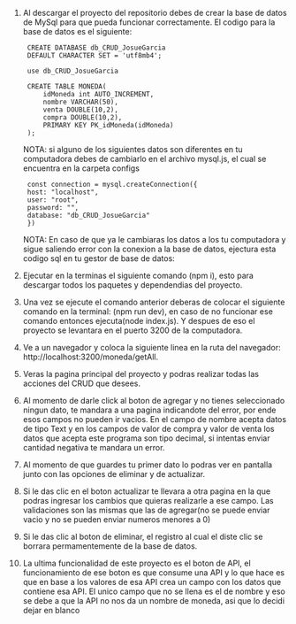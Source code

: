 1. Al descargar el proyecto del repositorio debes de crear la base de datos de MySql para que pueda        funcionar correctamente. 
    El codigo para la base de datos es el siguiente:

        CREATE DATABASE db_CRUD_JosueGarcia
        DEFAULT CHARACTER SET = 'utf8mb4';

        use db_CRUD_JosueGarcia

        CREATE TABLE MONEDA(
            idMoneda int AUTO_INCREMENT,
            nombre VARCHAR(50),
            venta DOUBLE(10,2),
            compra DOUBLE(10,2),
            PRIMARY KEY PK_idMoneda(idMoneda)
        );

    NOTA: si alguno de los siguientes datos son diferentes en tu computadora debes de cambiarlo en el archivo mysql.js, el cual se encuentra en la carpeta configs

        const connection = mysql.createConnection({
        host: "localhost",
        user: "root",
        password: "",
        database: "db_CRUD_JosueGarcia"
        })

    NOTA: En caso de que ya le cambiaras los datos a los tu computadora y sigue saliendo error con la conexion a la base de datos, ejectura esta codigo sql en tu gestor de base de datos:     
    

2. Ejecutar en la terminas el siguiente comando (npm i), esto para descargar todos los paquetes y dependendias del proyecto.

3. Una vez se ejecute el comando anterior deberas de colocar el siguiente comando en la terminal: (npm run dev), en caso de no funcionar ese comando entonces ejecuta(node index.js). Y despues de eso el proyecto se levantara en el puerto 3200 de la computadora.

4. Ve a un navegador y coloca la siguiente linea en la ruta del navegador: http://localhost:3200/moneda/getAll.

5. Veras la pagina principal del proyecto y podras realizar todas las acciones del CRUD que desees.

6. Al momento de darle click al boton de agregar y no tienes seleccionado ningun dato, te mandara a una pagina indicandote del error, por ende esos campos no pueden ir vacios. En el campo de nombre acepta datos de tipo Text y en los campos de valor de compra y valor de venta los datos que acepta este programa son tipo decimal, si intentas enviar cantidad negativa te mandara un error.

7. Al momento de que guardes tu primer dato lo podras ver en pantalla junto con las opciones de eliminar y de actualizar.

8. Si le das clic en el boton actualizar te llevara a otra pagina en la que podras ingresar los cambios que quieras realizarle a ese campo. Las validaciones son las mismas que las de agregar(no se puede enviar vacio y no se pueden enviar numeros menores a 0)

9. Si le das clic al boton de eliminar, el registro al cual el diste clic se borrara permamentemente de la base de datos.

10. La ultima funcionalidad de este proyecto es el boton de API, el funcionamiento de ese boton es que consume una API y lo que hace es que en base a los valores de esa API crea un campo con los datos que contiene esa API. El unico campo que no se llena es el de nombre y eso se debe a que la API no nos da un nombre de moneda, asi que lo decidi dejar en blanco

